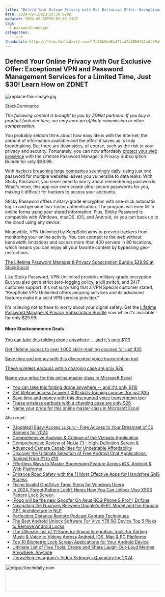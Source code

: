```yaml
---
title: "Defend Your Online Privacy with Our Exclusive Offer: Exceptional VPN and Password Management Services for a Limited Time, Just $30! Learn How on ZDNET"
date: 2024-09-15T23:28:50.820Z
updated: 2024-09-20T08:02:35.218Z
tags:
  - password-manager
categories:
  - tech
thumbnail: https://thmb.techidaily.com/f7a18b1ed8a37fcd7d106943fadf79a7add46bd88aaea370f1b5ca7a72e0a9d3.jpg
---
```


## Defend Your Online Privacy with Our Exclusive Offer: Exceptional VPN and Password Management Services for a Limited Time, Just $30! Learn How on ZDNET

![replace-this-image.jpg](https://www.zdnet.com/a/img/resize/086e30a3bb213e0d3d32d969345f7b3b0a6f0f4d/2022/05/06/8785aa2d-7aab-4f2e-8af8-f42eb7f9fbac/zd-lifetime-passwor-d.jpg?auto=webp&width=1280)

StackCommerce

_The following content is brought to you by ZDNet partners. If you buy a product featured here, we may earn an affiliate commission or other compensation._

You probably seldom think about how easy life is with the internet; the amount of information available and the effort it saves us is truly breathtaking. But there are downsides, of course, such as the risk to your privacy and security. Fortunately, you can now affordably [protect your web presence](https://stacksocial.com/sales/the-lifetime-password-manager-privacy-subscription-bundle-sticky-pw?sid=zd-%5F%5FCOM%5FCLICK%5FID%5F%5F-dtp&aid=a-ceempx7z) with the Lifetime Password Manager & Privacy Subscription Bundle for only $29.99.

With [hackers breaching large companies](https://www.zdnet.com/article/globant-admits-to-data-breach-after-lapsus-releases-source-code/) [seemingly daily](https://www.zdnet.com/article/block-admits-former-employee-was-behind-cash-app-us-customer-data-breach/), using just one password for multiple websites leaves you vulnerable to data leaks. With Sticky Password, you never need to worry about remembering passwords. What's more, this app can even create ultra-secure passwords for you, making it difficult for hackers to access your accounts. 

Sticky Password offers military-grade encryption with one-click automatic log-in and genuine two-factor authentication. The program will even fill in online forms using your stored information. Plus, Sticky Password is compatible with Windows, macOS, iOS, and Android, so you can back up to the cloud using any device.

Meanwhile, VPN Unlimited by KeepSolid aims to prevent trackers from monitoring your online activity. You can connect to the web without bandwidth limitations and access more than 400 servers in 80 locations, which means you can enjoy all your favorite content by bypassing geo-restrictions.

[The Lifetime Password Manager & Privacy Subscription Bundle $29.99 at StackSocial](https://stacksocial.com/sales/the-lifetime-password-manager-privacy-subscription-bundle-sticky-pw?sid=zd-%5F%5FCOM%5FCLICK%5FID%5F%5F-dtp&aid=a-ceempx7z)

Like Sticky Password, VPN Unlimited provides military-grade encryption. But you also get a strict zero-logging policy, a kill switch, and 24/7 customer support. It's not surprising that a VPN Special customer stated, "KeepSolid VPN Unlimited offers amazing services and its advanced features make it a solid VPN service provider."

It's relieving not to have to worry about your digital safety. Get the [Lifetime Password Manager & Privacy Subscription Bundle](https://stacksocial.com/sales/the-lifetime-password-manager-privacy-subscription-bundle-sticky-pw?sid=zd-%5F%5FCOM%5FCLICK%5FID%5F%5F-dtp&aid=a-ceempx7z) now while it's available for only $29.99.

#### More Stackcommerce Deals

[You can take this folding drone anywhere -- and it's only $110](https://www.zdnet.com/article/get-a-folding-drone-you-can-take-with-you-anywhere-for-110/ "You can take this folding drone anywhere  -- and it's only $110")

[Get lifetime access to over 1,000 skills-training courses for just $35](https://www.zdnet.com/article/learn-it-coding-and-design-skills-for-just-20-with-this-course-pack/ "Get lifetime access to over 1,000 skills-training courses for just $35")

[Save time and money with this discounted voice transcription tool](https://www.zdnet.com/article/save-money-and-time-with-this-discounted-voice-transcription-tool/ "Save time and money with this discounted voice transcription tool")

[These wireless earbuds with a charging case are only $26](https://www.zdnet.com/article/get-these-wireless-earbuds-with-a-charging-case-for-just-26/ "These wireless earbuds with a charging case are only $26")

[Name your price for this online master class in Microsoft Excel](https://www.zdnet.com/article/name-your-price-for-this-online-master-class-in-microsoft-excel/ "Name your price for this online master class in Microsoft Excel")

* [You can take this folding drone anywhere -- and it's only $110](https://www.zdnet.com/article/get-a-folding-drone-you-can-take-with-you-anywhere-for-110/ "You can take this folding drone anywhere  -- and it's only $110")
* [Get lifetime access to over 1,000 skills-training courses for just $35](https://www.zdnet.com/article/learn-it-coding-and-design-skills-for-just-20-with-this-course-pack/ "Get lifetime access to over 1,000 skills-training courses for just $35")
* [Save time and money with this discounted voice transcription tool](https://www.zdnet.com/article/save-money-and-time-with-this-discounted-voice-transcription-tool/ "Save time and money with this discounted voice transcription tool")
* [These wireless earbuds with a charging case are only $26](https://www.zdnet.com/article/get-these-wireless-earbuds-with-a-charging-case-for-just-26/ "These wireless earbuds with a charging case are only $26")
* [Name your price for this online master class in Microsoft Excel](https://www.zdnet.com/article/name-your-price-for-this-online-master-class-in-microsoft-excel/ "Name your price for this online master class in Microsoft Excel")

<ins class="adsbygoogle"
     style="display:block"
     data-ad-format="autorelaxed"
     data-ad-client="ca-pub-7571918770474297"
     data-ad-slot="1223367746"></ins>

<ins class="adsbygoogle"
     style="display:block"
     data-ad-client="ca-pub-7571918770474297"
     data-ad-slot="8358498916"
     data-ad-format="auto"
     data-full-width-responsive="true"></ins>

<span class="atpl-alsoreadstyle">Also read:</span>
<div><ul>
<li><a href="https://facebook-video-footage.techidaily.com/updated-easy-access-luxury-free-access-to-your-dreamset-of-50-banners-for-2024/"><u>[Updated] Easy-Access Luxury - Free Access to Your Dreamset of 50 Banners for 2024</u></a></li>
<li><a href="https://app-tips.techidaily.com/comprehensive-analysis-and-critique-of-the-vizmato-application/"><u>Comprehensive Analysis & Critique of the Vizmato Application</u></a></li>
<li><a href="https://buynow-marvelous.techidaily.com/comprehensive-review-of-nokia-71-high-definition-screen-and-advanced-camera-capabilities-for-unbeatable-affordability/"><u>Comprehensive Review of Nokia 7.1 - High-Definition Screen & Advanced Camera Capabilities for Unbeatable Affordability</u></a></li>
<li><a href="https://app-tips.techidaily.com/discover-the-ultimate-selection-of-free-android-chat-applications-ranked-from-1-to-10/"><u>Discover the Ultimate Selection of Free Android Chat Applications: Ranked From #1 to #10</u></a></li>
<li><a href="https://app-tips.techidaily.com/effortless-ways-to-master-boomerang-feature-across-ios-android-and-web-platforms/"><u>Effortless Ways to Master Boomerang Feature Across iOS, Android & Web Platforms</u></a></li>
<li><a href="https://app-tips.techidaily.com/enhance-road-safety-with-the-11-most-effective-apps-for-handsfree-sms-access/"><u>Enhance Road Safety with the 11 Most Effective Apps for Handsfree SMS Access</u></a></li>
<li><a href="https://win11.techidaily.com/fixing-invalid-onedrive-tags-steps-for-windows-users/"><u>Fixing Invalid OneDrive Tags: Steps for Windows Users</u></a></li>
<li><a href="https://android-unlock.techidaily.com/in-2024-forgot-pattern-lock-heres-how-you-can-unlock-vivo-x90s-pattern-lock-screen-by-drfone-android/"><u>In 2024, Forgot Pattern Lock? Heres How You Can Unlock Vivo X90S Pattern Lock Screen</u></a></li>
<li><a href="https://android-pokemon-go.techidaily.com/ipogo-will-be-the-new-ispoofer-on-asus-rog-phone-8-pro-drfone-by-drfone-virtual-android/"><u>iPogo will be the new iSpoofer On Asus ROG Phone 8 Pro? | Dr.fone</u></a></li>
<li><a href="https://tech-hub.techidaily.com/navigating-the-nuances-between-googles-bert-model-and-the-popular-gpt-architecture-in-nlp/"><u>Navigating the Nuances Between Google's BERT Model and the Popular GPT Architecture in NLP</u></a></li>
<li><a href="https://screen-activity-recording.techidaily.com/perfecting-distance-remote-podcast-capture-techniques/"><u>Perfecting Distance Remote Podcast Capture Techniques</u></a></li>
<li><a href="https://sim-unlock.techidaily.com/the-best-android-unlock-software-for-vivo-y78-5g-device-top-5-picks-to-remove-android-locks-by-drfone-android/"><u>The Best Android Unlock Software For Vivo Y78 5G Device Top 5 Picks to Remove Android Locks</u></a></li>
<li><a href="https://app-tips.techidaily.com/the-ultimate-list-of-11-superior-sound-integration-tools-for-adding-music-and-voice-to-videos-across-android-ios-mac-and-pc-platforms/"><u>The Ultimate List of 11 Superior Sound Integration Tools for Adding Music & Voice to Videos Across Android, iOS, Mac & PC Platforms</u></a></li>
<li><a href="https://app-tips.techidaily.com/top-10-biometric-lock-screen-applications-for-your-android-device/"><u>Top 10 Biometric Lock Screen Applications for Your Android Device</u></a></li>
<li><a href="https://app-tips.techidaily.com/ultimate-list-of-free-tools-create-and-share-laugh-out-loud-memes-anywhere-anytime/"><u>Ultimate List of Free Tools: Create and Share Laugh-Out-Loud Memes Anywhere, Anytime</u></a></li>
<li><a href="https://some-skills.techidaily.com/unraveling-instagrams-video-sideways-quandary-for-2024/"><u>Unraveling Instagram's Video Sideways Quandary for 2024</u></a></li>
</ul></div>

<!-- affiliate ads begin -->
<a href="https://appsumo.8odi.net/c/5597632/2118326/7443" target="_top" id="2118326">
  <img src="//a.impactradius-go.com/display-ad/7443-2118326" border="0" alt="https://techidaily.com" width="728" height="90"/>
</a>
<img height="0" width="0" src="https://appsumo.8odi.net/i/5597632/2118326/7443" style="position:absolute;visibility:hidden;" border="0" />
<!-- affiliate ads end -->

